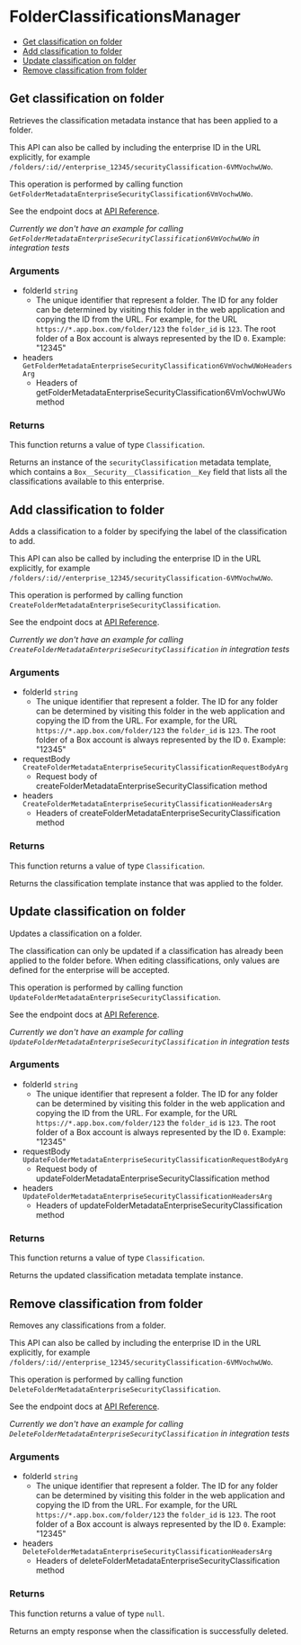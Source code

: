 # FolderClassificationsManager


- [Get classification on folder](#get-classification-on-folder)
- [Add classification to folder](#add-classification-to-folder)
- [Update classification on folder](#update-classification-on-folder)
- [Remove classification from folder](#remove-classification-from-folder)

## Get classification on folder

Retrieves the classification metadata instance that
has been applied to a folder.

This API can also be called by including the enterprise ID in the
URL explicitly, for example
`/folders/:id//enterprise_12345/securityClassification-6VMVochwUWo`.

This operation is performed by calling function `GetFolderMetadataEnterpriseSecurityClassification6VmVochwUWo`.

See the endpoint docs at
[API Reference](https://developer.box.com/reference/get-folders-id-metadata-enterprise-security-classification-6-vm-vochw-u-wo/).

*Currently we don't have an example for calling `GetFolderMetadataEnterpriseSecurityClassification6VmVochwUWo` in integration tests*

### Arguments

- folderId `string`
  - The unique identifier that represent a folder.  The ID for any folder can be determined by visiting this folder in the web application and copying the ID from the URL. For example, for the URL `https://*.app.box.com/folder/123` the `folder_id` is `123`.  The root folder of a Box account is always represented by the ID `0`. Example: "12345"
- headers `GetFolderMetadataEnterpriseSecurityClassification6VmVochwUWoHeadersArg`
  - Headers of getFolderMetadataEnterpriseSecurityClassification6VmVochwUWo method


### Returns

This function returns a value of type `Classification`.

Returns an instance of the `securityClassification` metadata
template, which contains a `Box__Security__Classification__Key`
field that lists all the classifications available to this
enterprise.


## Add classification to folder

Adds a classification to a folder by specifying the label of the
classification to add.

This API can also be called by including the enterprise ID in the
URL explicitly, for example
`/folders/:id//enterprise_12345/securityClassification-6VMVochwUWo`.

This operation is performed by calling function `CreateFolderMetadataEnterpriseSecurityClassification`.

See the endpoint docs at
[API Reference](https://developer.box.com/reference/post-folders-id-metadata-enterprise-security-classification-6-vm-vochw-u-wo/).

*Currently we don't have an example for calling `CreateFolderMetadataEnterpriseSecurityClassification` in integration tests*

### Arguments

- folderId `string`
  - The unique identifier that represent a folder.  The ID for any folder can be determined by visiting this folder in the web application and copying the ID from the URL. For example, for the URL `https://*.app.box.com/folder/123` the `folder_id` is `123`.  The root folder of a Box account is always represented by the ID `0`. Example: "12345"
- requestBody `CreateFolderMetadataEnterpriseSecurityClassificationRequestBodyArg`
  - Request body of createFolderMetadataEnterpriseSecurityClassification method
- headers `CreateFolderMetadataEnterpriseSecurityClassificationHeadersArg`
  - Headers of createFolderMetadataEnterpriseSecurityClassification method


### Returns

This function returns a value of type `Classification`.

Returns the classification template instance
that was applied to the folder.


## Update classification on folder

Updates a classification on a folder.

The classification can only be updated if a classification has already been
applied to the folder before. When editing classifications, only values are
defined for the enterprise will be accepted.

This operation is performed by calling function `UpdateFolderMetadataEnterpriseSecurityClassification`.

See the endpoint docs at
[API Reference](https://developer.box.com/reference/put-folders-id-metadata-enterprise-security-classification-6-vm-vochw-u-wo/).

*Currently we don't have an example for calling `UpdateFolderMetadataEnterpriseSecurityClassification` in integration tests*

### Arguments

- folderId `string`
  - The unique identifier that represent a folder.  The ID for any folder can be determined by visiting this folder in the web application and copying the ID from the URL. For example, for the URL `https://*.app.box.com/folder/123` the `folder_id` is `123`.  The root folder of a Box account is always represented by the ID `0`. Example: "12345"
- requestBody `UpdateFolderMetadataEnterpriseSecurityClassificationRequestBodyArg`
  - Request body of updateFolderMetadataEnterpriseSecurityClassification method
- headers `UpdateFolderMetadataEnterpriseSecurityClassificationHeadersArg`
  - Headers of updateFolderMetadataEnterpriseSecurityClassification method


### Returns

This function returns a value of type `Classification`.

Returns the updated classification metadata template instance.


## Remove classification from folder

Removes any classifications from a folder.

This API can also be called by including the enterprise ID in the
URL explicitly, for example
`/folders/:id//enterprise_12345/securityClassification-6VMVochwUWo`.

This operation is performed by calling function `DeleteFolderMetadataEnterpriseSecurityClassification`.

See the endpoint docs at
[API Reference](https://developer.box.com/reference/delete-folders-id-metadata-enterprise-security-classification-6-vm-vochw-u-wo/).

*Currently we don't have an example for calling `DeleteFolderMetadataEnterpriseSecurityClassification` in integration tests*

### Arguments

- folderId `string`
  - The unique identifier that represent a folder.  The ID for any folder can be determined by visiting this folder in the web application and copying the ID from the URL. For example, for the URL `https://*.app.box.com/folder/123` the `folder_id` is `123`.  The root folder of a Box account is always represented by the ID `0`. Example: "12345"
- headers `DeleteFolderMetadataEnterpriseSecurityClassificationHeadersArg`
  - Headers of deleteFolderMetadataEnterpriseSecurityClassification method


### Returns

This function returns a value of type `null`.

Returns an empty response when the classification is
successfully deleted.


